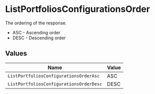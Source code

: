 # ListPortfoliosConfigurationsOrder

The ordering of the response.
* ASC - Ascending order
* DESC - Descending order


## Values

| Name                                    | Value                                   |
| --------------------------------------- | --------------------------------------- |
| `ListPortfoliosConfigurationsOrderAsc`  | ASC                                     |
| `ListPortfoliosConfigurationsOrderDesc` | DESC                                    |
